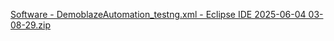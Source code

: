 [Software - DemoblazeAutomation_testng.xml - Eclipse IDE 2025-06-04 03-08-29.zip](https://github.com/user-attachments/files/20581222/Software.-.DemoblazeAutomation_testng.xml.-.Eclipse.IDE.2025-06-04.03-08-29.zip)

